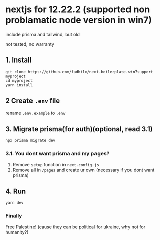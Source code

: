 # nextjs for 12.22.2 (supported non problamatic node version in win7)

include prisma and tailwind, but old

not tested, no warranty

## 1. Install
```
git clone https://github.com/fadhilx/next-boilerplate-win7support myproject
cd myproject
yarn install
```
## 2 Create `.env` file
rename `.env.example` to `.env`

## 3. Migrate prisma(for auth)(optional, read 3.1)
```
npx prisma migrate dev
```

### 3.1. You dont want prisma and my pages?
1. Remove `setup` function in `next.config.js` 
2. Remove all in `/pages` and create ur own (necessary if you dont want prisma)

## 4. Run
```
yarn dev
```

### Finally
Free Palestine! (cause they can be political for ukraine, why not for humanity?)